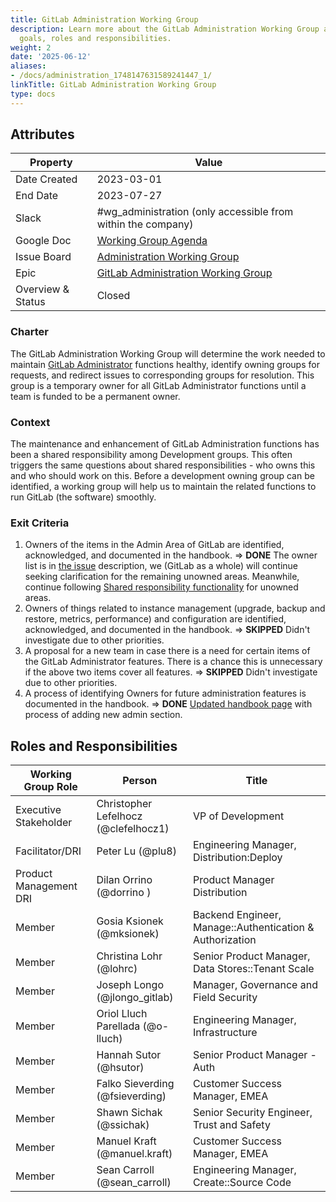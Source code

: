 ```yaml
---
title: GitLab Administration Working Group
description: Learn more about the GitLab Administration Working Group attributes,
  goals, roles and responsibilities.
weight: 2
date: '2025-06-12'
aliases:
- /docs/administration_1748147631589241447_1/
linkTitle: GitLab Administration Working Group
type: docs
---
```


## Attributes

| Property       | Value                                                        |
| -------------- | ------------------------------------------------------------ |
| Date Created   | 2023-03-01                                                   |
| End Date       | 2023-07-27                                                   |
| Slack          | #wg_administration (only accessible from within the company) |
| Google Doc     | [Working Group Agenda](https://docs.google.com/document/d/1WKxclMpCIXzXJUcQ0WfsjT_x8ytXuw40KHCoR2LUMzk/edit# )|
| Issue Board    | [Administration Working Group](https://gitlab.com/groups/gitlab-org/-/boards/5461629?label_name[]=WorkingGroup%3A%3AAdministration) |
| Epic           | [GitLab Administration Working Group](https://gitlab.com/groups/gitlab-org/-/epics/10067) |
| Overview & Status | Closed |

### Charter

The GitLab Administration Working Group will determine the work needed to maintain [GitLab Administrator](https://docs.gitlab.com/ee/administration/) functions healthy, identify owning groups for requests, and redirect issues to corresponding groups for resolution. This group is a temporary owner for all GitLab Administrator functions until a team is funded to be a permanent owner.

### Context

The maintenance and enhancement of GitLab Administration functions has been a shared responsibility among Development groups. This often triggers the same questions about shared responsibilities - who owns this and who should work on this. Before a development owning group can be identified, a working group will help us to maintain the related functions to run GitLab (the software) smoothly.

### Exit Criteria

1. Owners of the items in the Admin Area of GitLab are identified, acknowledged, and documented in the handbook. => **DONE** The owner list is in [the issue](https://gitlab.com/gitlab-org/gitlab/-/issues/396707) description, we (GitLab as a whole) will continue seeking clarification for the remaining unowned areas. Meanwhile, continue following [Shared responsibility functionality](/handbook/product/categories/#shared-responsibility-functionality) for unowned areas.
1. Owners of things related to instance management (upgrade, backup and restore, metrics, performance) and configuration are identified, acknowledged, and documented in the handbook. => **SKIPPED** Didn't investigate due to other priorities.
1. A proposal for a new team in case there is a need for certain items of the GitLab Administrator features. There is a chance this is unnecessary if the above two items cover all features. => **SKIPPED** Didn't investigate due to other priorities.
1. A process of identifying Owners for future administration features is documented in the handbook. => **DONE** [Updated handbook page](https://gitlab.com/gitlab-org/gitlab/-/merge_requests/116711) with process of adding new admin section.

## Roles and Responsibilities

| Working Group Role                       | Person                           | Title                                                          |
|------------------------------------------|----------------------------------|----------------------------------------------------------------|
| Executive Stakeholder                    | Christopher Lefelhocz (@clefelhocz1)           | VP of Development |
| Facilitator/DRI                          | Peter Lu (@plu8)                 | Engineering Manager, Distribution:Deploy |
| Product Management DRI                   | Dilan Orrino (@dorrino )         | Product Manager Distribution |
| Member                                   | Gosia Ksionek (@mksionek)        | Backend Engineer, Manage::Authentication & Authorization       |
| Member                                   | Christina Lohr (@lohrc)        |  Senior Product Manager, Data Stores::Tenant Scale               |
| Member                                   | Joseph Longo (@jlongo_gitlab)  | Manager, Governance and Field Security |
| Member                                   | Oriol Lluch Parellada (@o-lluch)  | Engineering Manager, Infrastructure |
| Member                                   | Hannah Sutor (@hsutor)  | Senior Product Manager - Auth |
| Member                                   | Falko Sieverding (@fsieverding)  | Customer Success Manager, EMEA |
| Member                                   | Shawn Sichak (@ssichak)  | Senior Security Engineer, Trust and Safety |
| Member                                   | Manuel Kraft (@manuel.kraft)  | Customer Success Manager, EMEA |
| Member                                   | Sean Carroll (@sean_carroll) | Engineering Manager, Create::Source Code |
